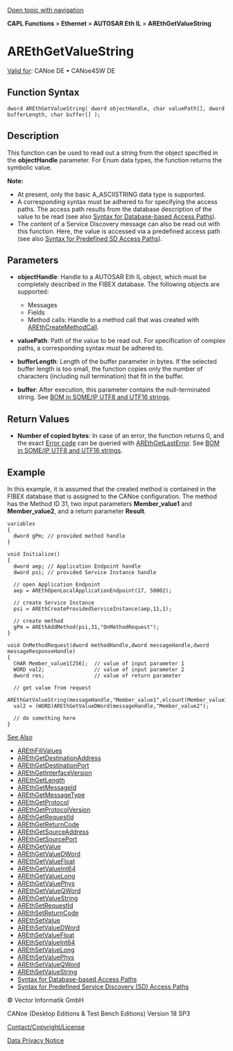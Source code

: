 [Open topic with navigation](../../../../../../CANoeDEFamily.htm#Topics/CAPLFunctions/IP/AUTOSARethIL/Functions/CAPLfunctionAREthGetValueString.md)

**CAPL Functions** » **Ethernet** » **AUTOSAR Eth IL** » **AREthGetValueString**

# AREthGetValueString

[Valid for](../../../../Shared/FeatureAvailability.md): CANoe DE • CANoe4SW DE

## Function Syntax

```
dword AREthGetValueString( dword objectHandle, char valuePath[], dword bufferLength, char buffer[] );
```

## Description

This function can be used to read out a string from the object specified in the **objectHandle** parameter. For Enum data types, the function returns the symbolic value.

**Note:**

- At present, only the basic A_ASCIISTRING data type is supported.
- A corresponding syntax must be adhered to for specifying the access paths. The access path results from the database description of the value to be read (see also [Syntax for Database-based Access Paths](CAPLfunctionAREthSyntaxDatabaseAccessPath.md)).
- The content of a Service Discovery message can also be read out with this function. Here, the value is accessed via a predefined access path (see also [Syntax for Predefined SD Access Paths](CAPLfunctionAREthSyntaxPredefinedSDAccessPath.md)).

## Parameters

- **objectHandle**: Handle to a AUTOSAR Eth IL object, which must be completely described in the FIBEX database. The following objects are supported:
  - Messages
  - Fields
  - Method calls: Handle to a method call that was created with [AREthCreateMethodCall](CAPLfunctionAREthCreateMethodCall.md).

- **valuePath**: Path of the value to be read out. For specification of complex paths, a corresponding syntax must be adhered to.

- **bufferLength**: Length of the buffer parameter in bytes. If the selected buffer length is too small, the function copies only the number of characters (including null termination) that fit in the buffer.

- **buffer**: After execution, this parameter contains the null-terminated string. See [BOM in SOME/IP UTF8 and UTF16 strings](../../../../CANoeCANalyzer/Ethernet/ILSomeIP/ILSomeIPBOM.md).

## Return Values

- **Number of copied bytes**: In case of an error, the function returns 0, and the exact [Error code](../CAPLfunctionsAREthILErrorCodes.md) can be queried with [AREthGetLastError](CAPLfunctionAREthGetLastError.md). See [BOM in SOME/IP UTF8 and UTF16 strings](../../../../CANoeCANalyzer/Ethernet/ILSomeIP/ILSomeIPBOM.md).

## Example

In this example, it is assumed that the created method is contained in the FIBEX database that is assigned to the CANoe configuration. The method has the Method ID 31, two input parameters **Member_value1** and **Member_value2**, and a return parameter **Result**.

```plaintext
variables
{
  dword gPm; // provided method handle
}

void Initialize()
{
  dword aep; // Application Endpoint handle
  dword psi; // provided Service Instance handle

  // open Application Endpoint
  aep = AREthOpenLocalApplicationEndpoint(17, 50002);

  // create Service Instance
  psi = AREthCreateProvidedServiceInstance(aep,11,1);

  // create method
  gPm = AREthAddMethod(psi,31,"OnMethodRequest");
}

void OnMethodRequest(dword methodHandle,dword messageHandle,dword messageResponseHandle)
{
  CHAR Member_value1[256];  // value of input parameter 1
  WORD val2;                // value of input parameter 2
  dword res;                // value of return parameter

  // get value from request
  AREthGetValueString(messageHandle,"Member_value1",elcount(Member_value1),Member_value1);
  val2 = (WORD)AREthGetValueDWord(messageHandle,"Member_value2");

  // do something here
}
```

[See Also](javascript:void(0);)
- [AREthFillValues](CAPLfunctionAREthFillValues.md)
- [AREthGetDestinationAddress](CAPLfunctionAREthGetDestinationAddress.md)
- [AREthGetDestinationPort](CAPLfunctionAREthGetDestinationPort.md)
- [AREthGetInterfaceVersion](CAPLfunctionAREthGetInterfaceVersion.md)
- [AREthGetLength](CAPLfunctionAREthGetLength.md)
- [AREthGetMessageId](CAPLfunctionAREthGetMessageId.md)
- [AREthGetMessageType](CAPLfunctionAREthGetMessageType.md)
- [AREthGetProtocol](CAPLfunctionAREthGetProtocol.md)
- [AREthGetProtocolVersion](CAPLfunctionAREthGetProtocolVersion.md)
- [AREthGetRequestId](CAPLfunctionAREthGetRequestId.md)
- [AREthGetReturnCode](CAPLfunctionAREthGetReturnCode.md)
- [AREthGetSourceAddress](CAPLfunctionAREthGetSourceAddress.md)
- [AREthGetSourcePort](CAPLfunctionAREthGetSourcePort.md)
- [AREthGetValue](CAPLfunctionAREthGetValue.md)
- [AREthGetValueDWord](CAPLfunctionAREthGetValueDWord.md)
- [AREthGetValueFloat](CAPLfunctionAREthGetValueFloat.md)
- [AREthGetValueInt64](CAPLfunctionAREthGetValueInt64.md)
- [AREthGetValueLong](CAPLfunctionAREthGetValueLong.md)
- [AREthGetValuePhys](CAPLfunctionAREthGetValuePhys.md)
- [AREthGetValueQWord](CAPLfunctionAREthGetValueQWord.md)
- [AREthGetValueString](#aanchor5730)
- [AREthSetRequestId](CAPLfunctionAREthSetRequestId.md)
- [AREthSetReturnCode](CAPLfunctionAREthSetReturnCode.md)
- [AREthSetValue](CAPLfunctionAREthSetValue.md)
- [AREthSetValueDWord](CAPLfunctionAREthSetValueDWord.md)
- [AREthSetValueFloat](CAPLfunctionAREthSetValueFloat.md)
- [AREthSetValueInt64](CAPLfunctionAREthSetValueInt64.md)
- [AREthSetValueLong](CAPLfunctionAREthSetValueLong.md)
- [AREthSetValuePhys](CAPLfunctionAREthSetValuePhys.md)
- [AREthSetValueQWord](CAPLfunctionAREthSetValueQWord.md)
- [AREthSetValueString](CAPLfunctionAREthSetValueString.md)
- [Syntax for Database-based Access Paths](CAPLfunctionAREthSyntaxDatabaseAccessPath.md)
- [Syntax for Predefined Service Discovery (SD) Access Paths](CAPLfunctionAREthSyntaxPredefinedSDAccessPath.md)

© Vector Informatik GmbH

CANoe (Desktop Editions & Test Bench Editions) Version 18 SP3

[Contact/Copyright/License](../../../../Shared/ContactCopyrightLicense.md)

[Data Privacy Notice](https://www.vector.com/int/en/company/get-info/privacy-policy/)
